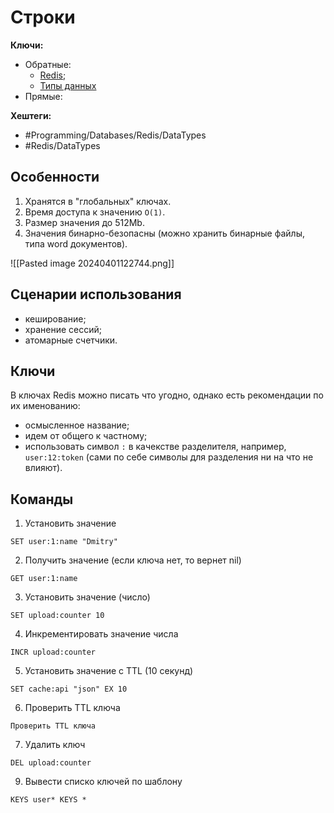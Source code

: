 
# Строки

**Ключи:**
- Обратные:
	- [Redis](redis);
	- [Типы данных](redis-data-types)
- Прямые:

**Хештеги:** 
- #Programming/Databases/Redis/DataTypes
- #Redis/DataTypes

## Особенности

1) Хранятся в "глобальных" ключах.
2) Время доступа к значению `O(1)`.
3) Размер значения до 512Mb.
4) Значения бинарно-безопасны (можно хранить бинарные файлы, типа word документов).

![[Pasted image 20240401122744.png]]

## Сценарии использования

- кеширование;
- хранение сессий;
- атомарные счетчики.

## Ключи

В ключах Redis можно писать что угодно, однако есть рекомендации по их именованию:
- осмысленное название;
- идем от общего к частному;
- использовать символ `:` в качекстве разделителя, например, `user:12:token` (сами по себе символы для разделения ни на что не влияют).

## Команды

1) Установить значение
```redis
SET user:1:name "Dmitry"
```

2) Получить значение (если ключа нет, то вернет nil)
```redis
GET user:1:name
```

3) Установить значение (число)
```redis
SET upload:counter 10
```

4) Инкрементировать значение числа
```redis
INCR upload:counter
```

5) Установить значение с TTL (10 секунд)
```redis
SET cache:api "json" EX 10
```

6) Проверить TTL ключа
```redis
Проверить TTL ключа
```

7) Удалить ключ
```redis
DEL upload:counter
```

9) Вывести списко ключей по шаблону
```redis
KEYS user* KEYS *
```

